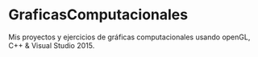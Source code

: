 # GraficasComputacionales

Mis proyectos y ejercicios de gráficas computacionales usando openGL, C++ & Visual Studio 2015.
